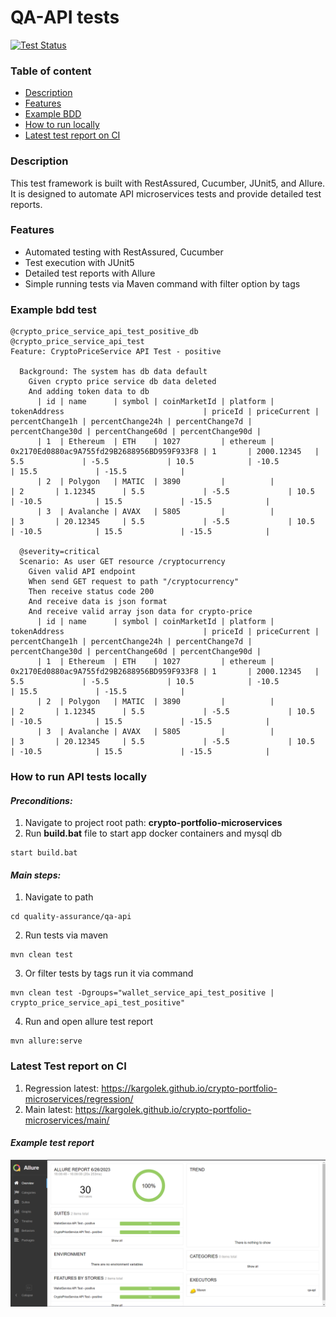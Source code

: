 # QA-API tests

[![Test Status](https://github.com/kargolek/crypto-portfolio-microservices/actions/workflows/qa-main-test.yaml/badge.svg)](https://github.com/kargolek/crypto-portfolio-microservices/actions/workflows/qa-main-test.yaml)

### Table of content
- [Description](#description)
- [Features](#features)
- [Example BDD](#example-bdd-test)
- [How to run locally](#how-to-run-api-tests-locally)
- [Latest test report on CI](#latest-test-report-on-ci)

### Description

This test framework is built with RestAssured, Cucumber, JUnit5, and Allure. It is designed to automate API microservices tests and provide detailed test reports.

### Features

- Automated testing with RestAssured, Cucumber
- Test execution with JUnit5
- Detailed test reports with Allure
- Simple running tests via Maven command with filter option by tags

### Example bdd test
```gherkin
@crypto_price_service_api_test_positive_db
@crypto_price_service_api_test
Feature: CryptoPriceService API Test - positive

  Background: The system has db data default
    Given crypto price service db data deleted
    And adding token data to db
      | id | name      | symbol | coinMarketId | platform | tokenAddress                               | priceId | priceCurrent | percentChange1h | percentChange24h | percentChange7d | percentChange30d | percentChange60d | percentChange90d |
      | 1  | Ethereum  | ETH    | 1027         | ethereum | 0x2170Ed0880ac9A755fd29B2688956BD959F933F8 | 1       | 2000.12345   | 5.5             | -5.5             | 10.5            | -10.5            | 15.5             | -15.5            |
      | 2  | Polygon   | MATIC  | 3890         |          |                                            | 2       | 1.12345      | 5.5             | -5.5             | 10.5            | -10.5            | 15.5             | -15.5            |
      | 3  | Avalanche | AVAX   | 5805         |          |                                            | 3       | 20.12345     | 5.5             | -5.5             | 10.5            | -10.5            | 15.5             | -15.5            |

  @severity=critical
  Scenario: As user GET resource /cryptocurrency
    Given valid API endpoint
    When send GET request to path "/cryptocurrency"
    Then receive status code 200
    And receive data is json format
    And receive valid array json data for crypto-price
      | id | name      | symbol | coinMarketId | platform | tokenAddress                               | priceId | priceCurrent | percentChange1h | percentChange24h | percentChange7d | percentChange30d | percentChange60d | percentChange90d |
      | 1  | Ethereum  | ETH    | 1027         | ethereum | 0x2170Ed0880ac9A755fd29B2688956BD959F933F8 | 1       | 2000.12345   | 5.5             | -5.5             | 10.5            | -10.5            | 15.5             | -15.5            |
      | 2  | Polygon   | MATIC  | 3890         |          |                                            | 2       | 1.12345      | 5.5             | -5.5             | 10.5            | -10.5            | 15.5             | -15.5            |
      | 3  | Avalanche | AVAX   | 5805         |          |                                            | 3       | 20.12345     | 5.5             | -5.5             | 10.5            | -10.5            | 15.5             | -15.5            |

```

### How to run API tests locally

#### *Preconditions:*
1. Navigate to project root path: **crypto-portfolio-microservices**
2. Run **build.bat** file to start app docker containers and mysql db
```shell
start build.bat
```

#### *Main steps:*
1. Navigate to path
```shell
cd quality-assurance/qa-api
```
2. Run tests via maven
```shell
mvn clean test
```
3. Or filter tests by tags run it via command
```shell
mvn clean test -Dgroups="wallet_service_api_test_positive | crypto_price_service_api_test_positive"
```
4. Run and open allure test report
```shell
mvn allure:serve
```
### Latest Test report on CI
1. Regression latest: https://kargolek.github.io/crypto-portfolio-microservices/regression/
2. Main latest: https://kargolek.github.io/crypto-portfolio-microservices/main/

#### *Example test report*
![Test report](asset/allure_report_api_bdd_filtered.png)